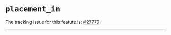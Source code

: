 # `placement_in`

The tracking issue for this feature is: [#27779]

[#27779]: https://github.com/rust-lang/rust/issues/27779

------------------------
